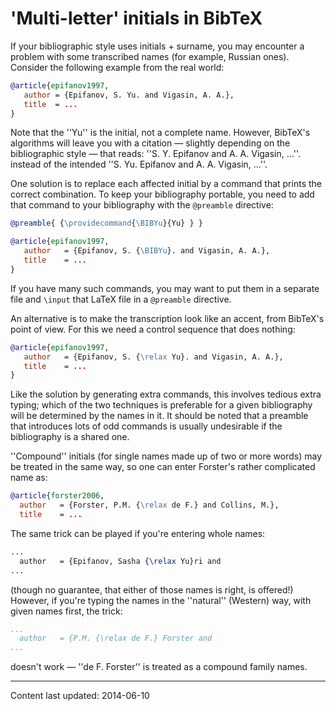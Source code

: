 # 'Multi-letter' initials in BibTeX

If your bibliographic style uses initials&nbsp;+ surname, you may encounter
a problem with some transcribed names (for example, Russian ones).
Consider the following example from the real world:
```bibtex
@article{epifanov1997,
   author = {Epifanov, S. Yu. and Vigasin, A. A.},
   title  = ...
}
```
Note that the ''Yu'' is the initial, not a complete name. However,
BibTeX's algorithms will leave you with a citation&nbsp;&mdash; 
slightly depending on the bibliographic style&nbsp;&mdash; that reads:
''S. Y. Epifanov and A. A. Vigasin, &hellip;''. instead of the intended
''S. Yu. Epifanov and A. A. Vigasin, &hellip;''.

One solution is to replace each affected initial by a command that 
prints the correct combination.  To keep your bibliography portable,
you need to add that command to your bibliography with the
`@preamble` directive:
```bibtex
@preamble{ {\providecommand{\BIBYu}{Yu} } }

@article{epifanov1997,
   author   = {Epifanov, S. {\BIBYu}. and Vigasin, A. A.},
   title    = ...
}
```
If you have many such commands, you may want to put them in a separate
file and `\input` that LaTeX file in a `@preamble`
directive.

An alternative is to make the transcription look like an accent, from
BibTeX's point of view.  For this we need a control sequence that
does nothing:
```bibtex
@article{epifanov1997,
   author   = {Epifanov, S. {\relax Yu}. and Vigasin, A. A.},
   title    = ...
}
```
Like the solution by generating extra commands, this involves tedious
extra typing; which of the two techniques is preferable for a given
bibliography will be determined by the names in it.  It should be
noted that a preamble that introduces lots of odd commands is usually
undesirable if the bibliography is a shared one.

''Compound'' initials (for single names made up of two or more words)
may be treated in the same way, so one can enter Forster's rather
complicated name as:
```bibtex
@article{forster2006,
  author   = {Forster, P.M. {\relax de F.} and Collins, M.},
  title    = ...
```
The same trick can be played if you're entering whole names:
```latex
...
  author   = {Epifanov, Sasha {\relax Yu}ri and
...
```
(though no guarantee, that either of those names is right, is
offered!)
However, if you're typing the names in the ''natural'' (Western) way,
with given names first, the trick:
```bibtex
...
  author   = {P.M. {\relax de F.} Forster and
...
```
doesn't work&nbsp;&mdash; ''de F. Forster'' is treated as a compound family
names.


----

Content last updated: 2014-06-10
